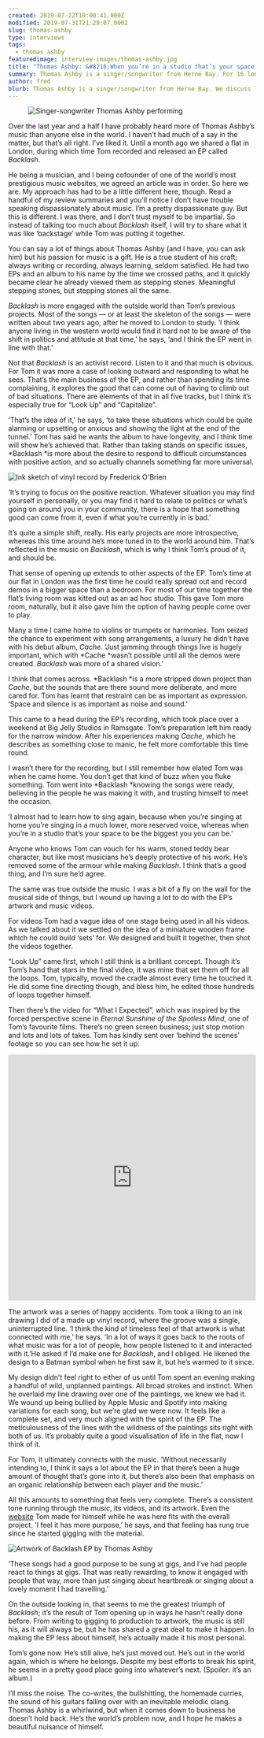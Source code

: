 ```yaml
---
created: 2019-07-22T10:00:41.000Z
modified: 2019-07-31T21:29:07.000Z
slug: thomas-ashby
type: interviews
tags:
  - thomas ashby
featuredimage: interview-images/thomas-ashby.jpg
title: "Thomas Ashby: &#8216;When you’re in a studio that’s your space to be the biggest you you can be.’"
summary: Thomas Ashby is a singer/songwriter from Herne Bay. For 16 long, miserable months we lived together in London. During that time he recorded and released his third EP – Backlash. Before he left we sat down to work out what on earth happened.
author: fred
blurb: Thomas Ashby is a singer/songwriter from Herne Bay. We discuss living together during the time he recorded and released his third EP - 'Backlash'.
---
```


<figure class="wide">
  <img src="interview-images/thomas-ashby.jpg" alt="Singer-songwriter Thomas Ashby performing" />
  <figcaption></figcaption>
</figure>

Over the last year and a half I have probably heard more of Thomas Ashby’s music than anyone else in the world. I haven’t had much of a say in the matter, but that’s all right. I’ve liked it. Until a month ago we shared a flat in London, during which time Tom recorded and released an EP called *Backlash*.

He being a musician, and I being cofounder of one of the world’s most prestigious music websites, we agreed an article was in order. So here we are. My approach has had to be a little different here, though. Read a handful of my review summaries and you’ll notice I don’t have trouble speaking dispassionately about music. I’m a pretty dispassionate guy. But this is different. I was there, and I don’t trust myself to be impartial. So instead of talking too much about *Backlash* itself, I will try to share what it was like ‘backstage’ while Tom was putting it together.

You can say a lot of things about Thomas Ashby (and I have, you can ask him) but his passion for music is a gift. He is a true student of his craft; always writing or recording, always learning, seldom satisfied. He had two EPs and an album to his name by the time we crossed paths, and it quickly became clear he already viewed them as stepping stones. Meaningful stepping stones, but stepping stones all the same.

*Backlash* is more engaged with the outside world than Tom’s previous projects. Most of the songs — or at least the skeleton of the songs — were written about two years ago, after he moved to London to study. ‘I think anyone living in the western world would find it hard not to be aware of the shift in politics and attitude at that time,’ he says, ‘and I think the EP went in line with that.’

Not that *Backlash* is an activist record. Listen to it and that much is obvious. For Tom it was more a case of looking outward and responding to what he sees. That’s the main business of the EP, and rather than spending its time complaining, it explores the good that can come out of having to climb out of bad situations. There are elements of that in all five tracks, but I think it’s especially true for “Look Up” and “Capitalize”.

‘That’s the idea of it,’ he says, ‘to take these situations which could be quite alarming or upsetting or anxious and showing the light at the end of the tunnel.’ Tom has said he wants the album to have longevity, and I think time will show he’s achieved that. Rather than taking stands on specific issues, *Backlash *is more about the desire to respond to difficult circumstances with positive action, and so actually channels something far more universal.

![Ink sketch of vinyl record by Frederick O'Brien](interview-images/thomas-ashby-vinyl-drawing.jpg)

‘It’s trying to focus on the positive reaction. Whatever situation you may find yourself in personally, or you may find it hard to relate to politics or what’s going on around you in your community, there is a hope that something good can come from it, even if what you’re currently in is bad.’

It’s quite a simple shift, really. His early projects are more introspective, whereas this time around he’s more tuned in to the world around him. That’s reflected in the music on *Backlash*, which is why I think Tom’s proud of it, and should be.

That sense of opening up extends to other aspects of the EP. Tom’s time at our flat in London was the first time he could really spread out and record demos in a bigger space than a bedroom. For most of our time together the flat’s living room was kitted out as an ad hoc studio. This gave Tom more room, naturally, but it also gave him the option of having people come over to play.

Many a time I came home to violins or trumpets or harmonies. Tom seized the chance to experiment with song arrangements, a luxury he didn’t have with his debut album, *Cache*. ‘Just jamming through things live is hugely important, which with *Cache *wasn’t possible until all the demos were created. *Backlash* was more of a shared vision.’

I think that comes across. *Backlash *is a more stripped down project than *Cache*, but the sounds that are there sound more deliberate, and more cared for. Tom has learnt that restraint can be as important as expression. ‘Space and silence is as important as noise and sound.’

This came to a head during the EP’s recording, which took place over a weekend at Big Jelly Studios in Ramsgate. Tom’s preparation left him ready for the narrow window. After his experiences making *Cache*, which he describes as something close to manic, he felt more comfortable this time round.

I wasn’t there for the recording, but I still remember how elated Tom was when he came home. You don’t get that kind of buzz when you fluke something. Tom went into *Backlash *knowing the songs were ready, believing in the people he was making it with, and trusting himself to meet the occasion.

‘I almost had to learn how to sing again, because when you’re singing at home you’re singing in a much lower, more reserved voice, whereas when you’re in a studio that’s your space to be the biggest you you can be.’

Anyone who knows Tom can vouch for his warm, stoned teddy bear character, but like most musicians he’s deeply protective of his work. He’s removed some of the armour while making *Backlash*. I think that’s a good thing, and I’m sure he’d agree.

The same was true outside the music. I was a bit of a fly on the wall for the musical side of things, but I wound up having a lot to do with the EP’s artwork and music videos.

For videos Tom had a vague idea of one stage being used in all his videos. As we talked about it we settled on the idea of a miniature wooden frame which he could build ‘sets’ for. We designed and built it together, then shot the videos together.

“Look Up” came first, which I still think is a brilliant concept. Though it’s Tom’s hand that stars in the final video, it was mine that set them off for all the loops. Tom, typically, moved the cradle almost every time he touched it. He did some fine directing though, and bless him, he edited those hundreds of loops together himself.

Then there’s the video for “What I Expected”, which was inspired by the forced perspective scene in *Eternal Sunshine of the Spotless Mind*, one of Tom’s favourite films. There’s no green screen business; just stop motion and lots and lots of takes. Tom has kindly sent over ‘behind the scenes’ footage so you can see how he set it up:

<center><iframe src="https://www.youtube.com/embed/tCa3hCcYQuM" width="100%" height="500" frameborder="0" allowfullscreen="allowfullscreen"></iframe></center>

The artwork was a series of happy accidents. Tom took a liking to an ink drawing I did of a made up vinyl record, where the groove was a single, uninterrupted line. ‘I think the kind of timeless feel of that artwork is what connected with me,’ he says. ‘In a lot of ways it goes back to the roots of what music was for a lot of people, how people listened to it and interacted with it.’He asked if I’d make one for *Backlash*, and I obliged. He likened the design to a Batman symbol when he first saw it, but he’s warmed to it since.

My design didn’t feel right to either of us until Tom spent an evening making a handful of wild, unplanned paintings. All broad strokes and instinct. When he overlaid my line drawing over one of the paintings, we knew we had it. We wound up being bullied by Apple Music and Spotify into making variations for each song, but we’re glad we were now. It feels like a complete set, and very much aligned with the spirit of the EP. The meticulousness of the lines with the wildness of the paintings sits right with both of us. It’s probably quite a good visualisation of life in the flat, now I think of it.

For Tom, it ultimately connects with the music. ‘Without necessarily intending to, I think it says a lot about the EP in that there’s been a huge amount of thought that’s gone into it, but there’s also been that emphasis on an organic relationship between each player and the music.’

All this amounts to something that feels very complete. There’s a consistent tone running through the music, its videos, and its artwork. Even the [website](https://thomasashby.co.uk/) Tom made for himself while he was here fits with the overall project. ‘I feel it has more purpose,’ he says, and that feeling has rung true since he started gigging with the material.

![Artwork of Backlash EP by Thomas Ashby](album-artwork/backlash-thomas-ashby.jpg)

‘These songs had a good purpose to be sung at gigs, and I’ve had people react to things at gigs. That was really rewarding, to know it engaged with people that way, more than just singing about heartbreak or singing about a lovely moment I had travelling.’

On the outside looking in, that seems to me the greatest triumph of *Backlash*; it’s the result of Tom opening up in ways he hasn’t really done before. From writing to gigging to production to artwork, the music is still his, as it will always be, but he has shared a great deal to make it happen. In making the EP less about himself, he’s actually made it his most personal.

Tom’s gone now. He’s still alive, he’s just moved out. He’s out in the world again, which is where he belongs. Despite my best efforts to break his spirit, he seems in a pretty good place going into whatever’s next. (Spoiler: it’s an album.)

I’ll miss the noise. The co-writes, the bullshitting, the homemade curries, the sound of his guitars falling over with an inevitable melodic clang. Thomas Ashby is a whirlwind, but when it comes down to business he doesn’t hold back. He’s the world’s problem now, and I hope he makes a beautiful nuisance of himself.